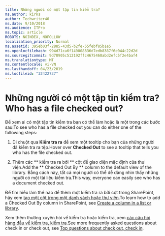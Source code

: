 ```yaml
---
title: Những người có một tập tin kiểm tra?
ms.author: kirks
author: Techwriter40
ms.date: 9/10/2018
ms.audience: ITPro
ms.topic: article
ROBOTS: NOINDEX, NOFOLLOW
localization_priority: Normal
ms.assetid: 395eb03f-2885-43d5-b2fe-55febf85b1e5
ms.openlocfilehash: 994d71ca6f140008336d7edb8387f6e044c22d2d
ms.sourcegitcommit: 9d78905c512192ffc4675468abd2efc5f2e4baf4
ms.translationtype: MT
ms.contentlocale: vi-VN
ms.lasthandoff: 04/23/2019
ms.locfileid: "32422737"
---
```

# <a name="who-has-a-file-checked-out"></a><span data-ttu-id="7f69d-102">Những người có một tập tin kiểm tra?</span><span class="sxs-lookup"><span data-stu-id="7f69d-102">Who has a file checked out?</span></span>

<span data-ttu-id="7f69d-103">Để xem ai có một tập tin kiểm tra bạn có thể làm hoặc là một trong các bước sau:</span><span class="sxs-lookup"><span data-stu-id="7f69d-103">To see who has a file checked out you can do either one of the following steps:</span></span>
  
1. <span data-ttu-id="7f69d-104">Di chuột qua **Kiểm tra ra** để xem một tooltip cho bạn của những người đã kiểm tra ra tệp.</span><span class="sxs-lookup"><span data-stu-id="7f69d-104">Hover over **Checked Out** to see a tooltip that tells you who has the file checked out.</span></span> 
    
2. <span data-ttu-id="7f69d-105">Thêm các \*\* kiểm tra ra bởi \*\* cột để giao diện mặc định của thư viện.</span><span class="sxs-lookup"><span data-stu-id="7f69d-105">Add the \*\* Checked Out By \*\* column to the default view of the library.</span></span> <span data-ttu-id="7f69d-106">Bằng cách này, tất cả mọi người có thể dễ dàng nhìn thấy những người có một tài liệu kiểm tra.</span><span class="sxs-lookup"><span data-stu-id="7f69d-106">This way, everyone can easily see who has a document checked out.</span></span> 
    
<span data-ttu-id="7f69d-107">Để tìm hiểu làm thế nào để thêm một kiểm tra ra bởi cột trong SharePoint, hãy xem [tạo một cột trong một danh sách hoặc thư viện](https://go.microsoft.com/fwlink/?linkid=2019591).</span><span class="sxs-lookup"><span data-stu-id="7f69d-107">To learn how to add a Checked Out By column in SharePoint, see [Create a column in a list or library](https://go.microsoft.com/fwlink/?linkid=2019591).</span></span> 
  
<span data-ttu-id="7f69d-108">Xem thêm thường xuyên hỏi về kiểm tra hoặc kiểm tra, xem [các câu hỏi hàng đầu về kiểm tra, kiểm tra](https://go.microsoft.com/fwlink/?linkid=2018786).</span><span class="sxs-lookup"><span data-stu-id="7f69d-108">See more frequently asked questions about check in or check out, see [Top questions about check out, check in](https://go.microsoft.com/fwlink/?linkid=2018786).</span></span>
  

